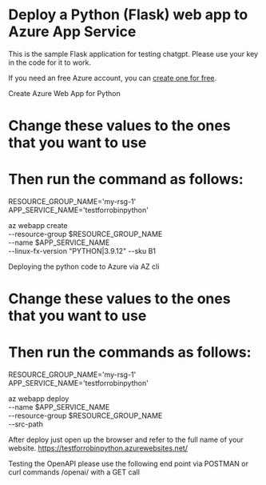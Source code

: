 # Deploy a Python (Flask) web app to Azure App Service 

This is the sample Flask application for testing chatgpt. Please use your key in the code for it to work.

If you need an free Azure account, you can [create one for free](https://azure.microsoft.com/en-us/free/).


Create Azure Web App for Python

# Change these values to the ones that you want to use 
# Then run the command as follows:

RESOURCE_GROUP_NAME='my-rsg-1' \
APP_SERVICE_NAME='testforrobinpython'

az webapp create \
    --resource-group $RESOURCE_GROUP_NAME \
    --name $APP_SERVICE_NAME \
    --linux-fx-version "PYTHON|3.9.12" --sku B1

Deploying the python code to Azure via AZ cli

# Change these values to the ones that you want to use 
# Then run the commands as follows:

RESOURCE_GROUP_NAME='my-rsg-1'
APP_SERVICE_NAME='testforrobinpython'

az webapp deploy \
    --name $APP_SERVICE_NAME \
    --resource-group $RESOURCE_GROUP_NAME \
    --src-path <zip-file-path>

After deploy just open up the browser and refer to the full name of your website.
https://testforrobinpython.azurewebsites.net/


Testing the OpenAPI please use the following end point via POSTMAN or curl commands 
/openai/<question> with a GET call


